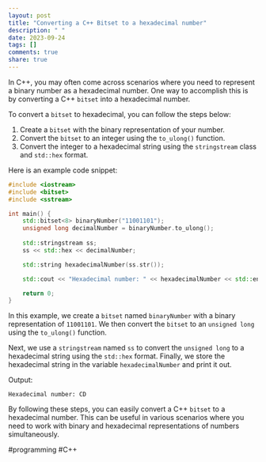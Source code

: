 ```yaml
---
layout: post
title: "Converting a C++ Bitset to a hexadecimal number"
description: " "
date: 2023-09-24
tags: []
comments: true
share: true
---
```


In C++, you may often come across scenarios where you need to represent a binary number as a hexadecimal number. One way to accomplish this is by converting a C++ `bitset` into a hexadecimal number.

To convert a `bitset` to hexadecimal, you can follow the steps below:

1. Create a `bitset` with the binary representation of your number.
2. Convert the `bitset` to an integer using the `to_ulong()` function.
3. Convert the integer to a hexadecimal string using the `stringstream` class and `std::hex` format.

Here is an example code snippet:

```cpp
#include <iostream>
#include <bitset>
#include <sstream>

int main() {
    std::bitset<8> binaryNumber("11001101");
    unsigned long decimalNumber = binaryNumber.to_ulong();
    
    std::stringstream ss;
    ss << std::hex << decimalNumber;

    std::string hexadecimalNumber(ss.str());

    std::cout << "Hexadecimal number: " << hexadecimalNumber << std::endl;

    return 0;
}
```

In this example, we create a `bitset` named `binaryNumber` with a binary representation of `11001101`. We then convert the `bitset` to an `unsigned long` using the `to_ulong()` function. 

Next, we use a `stringstream` named `ss` to convert the `unsigned long` to a hexadecimal string using the `std::hex` format. Finally, we store the hexadecimal string in the variable `hexadecimalNumber` and print it out.

Output:
```
Hexadecimal number: CD
```

By following these steps, you can easily convert a C++ `bitset` to a hexadecimal number. This can be useful in various scenarios where you need to work with binary and hexadecimal representations of numbers simultaneously.

#programming #C++